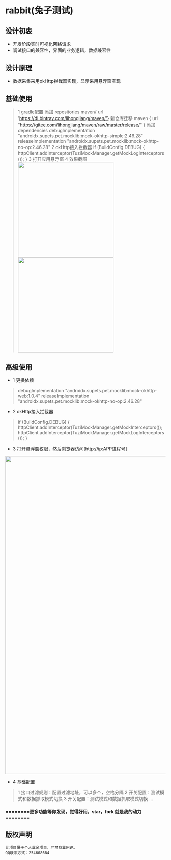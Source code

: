# rabbit(兔子测试)

## 设计初衷
* 开发阶段实时可视化网络请求
* 调试接口的兼容性，界面的业务逻辑，数据兼容性
## 设计原理
* 数据采集采用okHttp拦截器实现，显示采用悬浮窗实现
## 基础使用
> 1 gradle配置
> 添加 repositories
> maven{ url 'https://dl.bintray.com/lihongjiang/maven/'}
> 新仓库迁移 maven { url "https://gitee.com/lihongjiang/maven/raw/master/release/" }
> 添加 dependencies
> debugImplementation "androidx.supets.pet.mocklib:mock-okhttp-simple:2.46.28"
> releaseImplementation "androidx.supets.pet.mocklib:mock-okhttp-no-op:2.46.28"
> 2 okHttp接入拦截器
> if (BuildConfig.DEBUG) {
> httpClient.addInterceptor(TuziMockManager.getMockLogInterceptors());
> }
> 3 打开应用悬浮窗
> 4 效果截图
<img src="http://m.qpic.cn/psc?/V128bWpv0lPy2K/bqQfVz5yrrGYSXMvKr.cqSwLZJUHEaCYpp*n7DbWm7N617OCdOqOpNhcEcpA2LnfbAocl3W59enz4BaTbY.qhpKXu03oovhiCEegd1ZBQKg!/b&bo=OASABwAAAAADB5k!&rf=viewer_4" width='300'></img> <img src="http://m.qpic.cn/psc?/V128bWpv0lPy2K/TmEUgtj9EK6.7V8ajmQrEKxaczfvhe3JMiieuqf.bVz*KtglW3h2YcHcxkvDsjVV7oJBikrt5CiAwp7lx24kSgmoWkGDs*B4bs9lmJeoeGA!/b&bo=OASABwAAAAADN6k!&rf=viewer_4" width='300'></img>

## 高级使用

* 1 更换依赖
> debugImplementation "androidx.supets.pet.mocklib:mock-okhttp-web:1.0.4"
> releaseImplementation "androidx.supets.pet.mocklib:mock-okhttp-no-op:2.46.28" 
* 2 okHttp接入拦截器
> if (BuildConfig.DEBUG) {
> httpClient.addInterceptor(TuziMockManager.getMockInterceptors());
> httpClient.addInterceptor(TuziMockManager.getMockLogInterceptors()); 
> }

* 3 打开悬浮窗权限，然后浏览器访问[http://ip:APP进程号]

<img src="http://m.qpic.cn/psc?/V128bWpv0lPy2K/bqQfVz5yrrGYSXMvKr.cqcXnCdbtDxKKviAO.z0D2MjtLwdjYICoGFMFIpIIM4iJ9VDzjxQ9Ak21nlaxxJifD32ufrFvqQUUdUnFT6ig96Q!/b&bo=VQW7AgAAAAADB8s!&rf=viewer_4&t=5" width='1000'></img>

* 4 基础配置

> 1 接口过滤规则：配置过滤地址，可以多个，空格分隔
> 2 开关配置：测试模式和数据抓取模式切换
> 3 开关配置：测试模式和数据抓取模式切换
> ... 


####   ========更多功能等你发现，觉得好用，star，fork 就是我的动力========

## 版权声明

    此项目属于个人业余项目，严禁商业用途。 
    QQ联系方式：254608684

